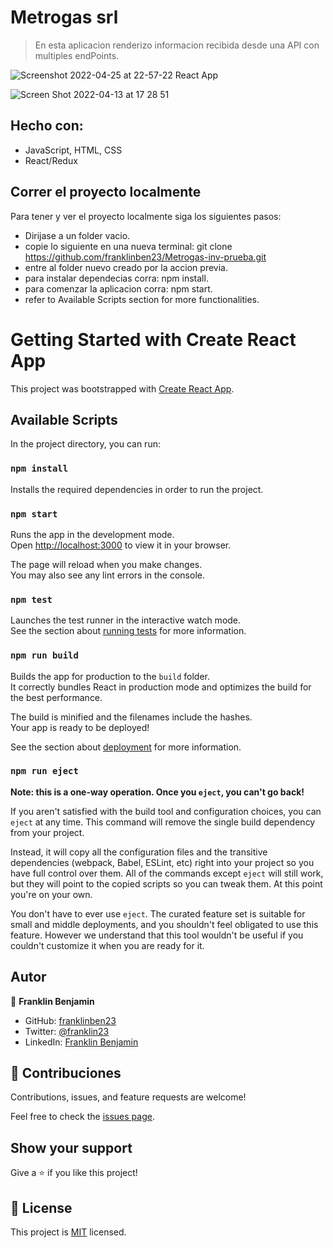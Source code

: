 # Metrogas srl

> En esta aplicacion renderizo informacion recibida desde una API con multiples endPoints.

![Screenshot 2022-04-25 at 22-57-22 React App](https://user-images.githubusercontent.com/68623189/165211013-df4e8d48-e9d9-44f0-ab61-c3bd03cb34ed.png)

![Screen Shot 2022-04-13 at 17 28 51](https://user-images.githubusercontent.com/68623189/163273628-2eabed5e-8ee1-465b-9e6a-ad41daab50d6.png)

## Hecho con:

- JavaScript, HTML, CSS
- React/Redux

## Correr el proyecto localmente

Para tener y ver el proyecto localmente siga los siguientes pasos:

- Dirijase a un folder vacio.
- copie lo siguiente en una nueva terminal: git clone https://github.com/franklinben23/Metrogas-inv-prueba.git
- entre al folder nuevo creado por la accion previa.
- para instalar dependecias corra: npm install.
- para comenzar la aplicacion corra: npm start.
- refer to Available Scripts section for more functionalities.

# Getting Started with Create React App

This project was bootstrapped with [Create React App](https://github.com/facebook/create-react-app).

## Available Scripts

In the project directory, you can run:

### `npm install`

Installs the required dependencies in order to run the project.

### `npm start`

Runs the app in the development mode.\
Open [http://localhost:3000](http://localhost:3000) to view it in your browser.

The page will reload when you make changes.\
You may also see any lint errors in the console.

### `npm test`

Launches the test runner in the interactive watch mode.\
See the section about [running tests](https://facebook.github.io/create-react-app/docs/running-tests) for more information.

### `npm run build`

Builds the app for production to the `build` folder.\
It correctly bundles React in production mode and optimizes the build for the best performance.

The build is minified and the filenames include the hashes.\
Your app is ready to be deployed!

See the section about [deployment](https://facebook.github.io/create-react-app/docs/deployment) for more information.

### `npm run eject`

**Note: this is a one-way operation. Once you `eject`, you can't go back!**

If you aren't satisfied with the build tool and configuration choices, you can `eject` at any time. This command will remove the single build dependency from your project.

Instead, it will copy all the configuration files and the transitive dependencies (webpack, Babel, ESLint, etc) right into your project so you have full control over them. All of the commands except `eject` will still work, but they will point to the copied scripts so you can tweak them. At this point you're on your own.

You don't have to ever use `eject`. The curated feature set is suitable for small and middle deployments, and you shouldn't feel obligated to use this feature. However we understand that this tool wouldn't be useful if you couldn't customize it when you are ready for it.

## Autor

👤 **Franklin Benjamin**

- GitHub: [franklinben23](https://github.com/franklinben23)
- Twitter: [@franklin23](https://twitter.com/Franklin23)
- LinkedIn: [Franklin Benjamin](www.linkedin.com/in/franklinbenjamin)

## 🤝 Contribuciones

Contributions, issues, and feature requests are welcome!

Feel free to check the [issues page](../../issues/).

## Show your support

Give a ⭐️ if you like this project!

## 📝 License

This project is [MIT](./MIT.md) licensed.
